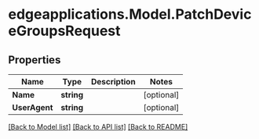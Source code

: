 # edgeapplications.Model.PatchDeviceGroupsRequest

## Properties

Name | Type | Description | Notes
------------ | ------------- | ------------- | -------------
**Name** | **string** |  | [optional] 
**UserAgent** | **string** |  | [optional] 

[[Back to Model list]](../README.md#documentation-for-models) [[Back to API list]](../README.md#documentation-for-api-endpoints) [[Back to README]](../README.md)

